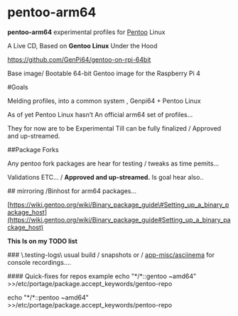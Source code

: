 # pentoo-arm64

**pentoo-arm64** experimental profiles for
[Pentoo](https://github.com/pentoo/pentoo-overlay/) Linux

A Live CD, Based on **Gentoo Linux** Under the Hood

<https://github.com/GenPi64/gentoo-on-rpi-64bit>

Base image/ Bootable 64-bit Gentoo image for the Raspberry Pi 4

\#Goals

Melding profiles, into a common system , Genpi64 + Pentoo Linux

As of yet Pentoo Linux hasn’t An official arm64 set of profiles…

They for now are to be Experimental Till can be fully finalized / Approved and
up-streamed.

\#\#Package Forks

Any pentoo fork packages are hear for testing / tweaks as time pemits…

Validations ETC… / **Approved and up-streamed.** Is goal hear also..

\#\# mirroring /Binhost for arm64 packages…

[https://wiki.gentoo.org/wiki/Binary_package_guide\#Setting_up_a_binary_package_host](https://wiki.gentoo.org/wiki/Binary_package_guide#Setting_up_a_binary_package_host)

**This Is on my TODO list**

\#\#\# \\.testing-logs\\ usual build / snapshots or /
[app-misc/asciinema](https://asciinema.org/) for console recordings….

\#\#\#\# Quick-fixes for repos example echo "\*/\*::gentoo \~amd64"
\>\>/etc/portage/package.accept_keywords/gentoo-repo

echo "\*/\*::pentoo \~amd64"
\>\>/etc/portage/package.accept_keywords/pentoo-repo
